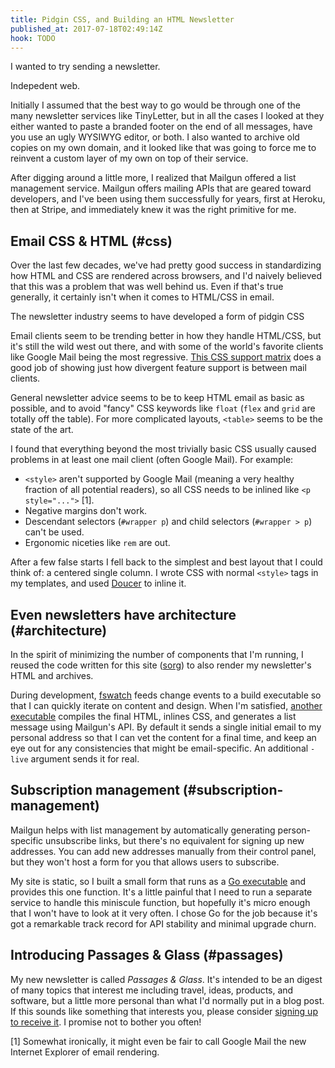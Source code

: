```yaml
---
title: Pidgin CSS, and Building an HTML Newsletter
published_at: 2017-07-18T02:49:14Z
hook: TODO
---
```


I wanted to try sending a newsletter.

Indepedent web.

Initially I assumed that the best way to go would be
through one of the many newsletter services like
TinyLetter, but in all the cases I looked at they either
wanted to paste a branded footer on the end of all
messages, have you use an ugly WYSIWYG editor, or both. I
also wanted to archive old copies on my own domain, and it
looked like that was going to force me to reinvent a custom
layer of my own on top of their service.

After digging around a little more, I realized that Mailgun
offered a list management service. Mailgun offers mailing
APIs that are geared toward developers, and I've been using
them successfully for years, first at Heroku, then at
Stripe, and immediately knew it was the right primitive for
me.

## Email CSS & HTML (#css)

Over the last few decades, we've had pretty good success in
standardizing how HTML and CSS are rendered across
browsers, and I'd naively believed that this was a problem
that was well behind us. Even if that's true generally, it
certainly isn't when it comes to HTML/CSS in email.

The newsletter industry seems to have developed a form of
pidgin CSS 

Email clients seem to be trending better in how they handle
HTML/CSS, but it's still the wild west out there, and with
some of the world's favorite clients like Google Mail being
the most regressive. [This CSS support matrix][email-css]
does a good job of showing just how divergent feature
support is between mail clients.

General newsletter advice seems to be to keep HTML email as
basic as possible, and to avoid "fancy" CSS keywords like
`float` (`flex` and `grid` are totally off the table). For
more complicated layouts, `<table>` seems to be the state
of the art.

I found that everything beyond the most trivially basic CSS
usually caused problems in at least one mail client (often
Google Mail). For example:

* `<style>` aren't supported by Google Mail (meaning a very
  healthy fraction of all potential readers), so all CSS
  needs to be inlined like `<p style="...">` [1].
* Negative margins don't work.
* Descendant selectors (`#wrapper p`) and child selectors
  (`#wrapper > p`) can't be used.
* Ergonomic niceties like `rem` are out.

After a few false starts I fell back to the simplest and
best layout that I could think of: a centered single
column. I wrote CSS with normal `<style>` tags in my
templates, and used [Doucer][douceur] to inline it.

## Even newsletters have architecture (#architecture)

In the spirit of minimizing the number of components that
I'm running, I reused the code written for this site
([sorg]) to also render my newsletter's HTML and archives.

During development, [fswatch] feeds change events to a
build executable so that I can quickly iterate on content
and design. When I'm satisfied, [another executable][exec]
compiles the final HTML, inlines CSS, and generates a list
message using Mailgun's API. By default it sends a single
initial email to my personal address so that I can vet the
content for a final time, and keep an eye out for any
consistencies that might be email-specific. An additional
`-live` argument sends it for real.

## Subscription management (#subscription-management)

Mailgun helps with list management by automatically
generating person-specific unsubscribe links, but there's
no equivalent for signing up new addresses. You can add new
addresses manually from their control panel, but they won't
host a form for you that allows users to subscribe.

My site is static, so I built a small form that runs as a
[Go executable][passages-signup] and provides this one
function. It's a little painful that I need to run a
separate service to handle this miniscule function, but
hopefully it's micro enough that I won't have to look at it
very often. I chose Go for the job because it's got a
remarkable track record for API stability and minimal
upgrade churn.

## Introducing Passages & Glass (#passages)

My new newsletter is called _Passages & Glass_. It's
intended to be an digest of many topics that interest me
including travel, ideas, products, and software, but a
little more personal than what I'd normally put in a blog
post. If this sounds like something that interests you,
please consider [signing up to receive it][signup]. I
promise not to bother you often!

[1] Somewhat ironically, it might even be fair to call
    Google Mail the new Internet Explorer of email
    rendering.

[douceur]: https://github.com/aymerick/douceur
[email-css]: https://www.campaignmonitor.com/css/
[exec]: https://github.com/brandur/sorg/blob/master/cmd/sorg-passages/main.go
[fswatch]: https://github.com/emcrisostomo/fswatch
[passages-signup]: https://github.com/brandur/passages-signup
[signup]: https://passages-signup.herokuapp.com
[sorg]: https://github.com/brandur/osrg
